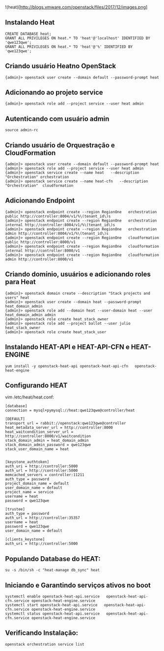 !(heat)[http://blogs.vmware.com/openstack/files/2017/12/images.png]
## Instalando Heat
```
CREATE DATABASE heat;
GRANT ALL PRIVILEGES ON heat.* TO 'heat'@'localhost' IDENTIFIED BY 'qwe123qwe';
GRANT ALL PRIVILEGES ON heat.* TO 'heat'@'%' IDENTIFIED BY 'qwe123qwe';
```
## Criando usuário Heatno OpenStack
```
{admin}> openstack user create --domain default --password-prompt heat
```

## Adicionando ao projeto service
```
{admin}> openstack role add --project service --user heat admin
```
## Autenticando com usuário admin
```
source admin-rc 
```

## Criando usuário de Orquestração e CloudFormation
```
{admin}> openstack user create --domain default --password-prompt heat
{admin}> openstack role add --project service --user heat admin
{admin}> openstack service create --name heat   --description "Orchestration" orchestration
{admin}> openstack service create --name heat-cfn   --description "Orchestration"  cloudformation
```
## Adicionando Endpoint
```
{admin}> openstack endpoint create --region RegionOne   orchestration public http://controller:8004/v1/%\(tenant_id\)s
{admin}> openstack endpoint create --region RegionOne   orchestration internal http://controller:8004/v1/%\(tenant_id\)s
{admin}> openstack endpoint create --region RegionOne   orchestration admin http://controller:8004/v1/%\(tenant_id\)s
{admin}> openstack endpoint create --region RegionOne   cloudformation public http://controller:8000/v1
{admin}> openstack endpoint create --region RegionOne   cloudformation internal http://controller:8000/v1
{admin}> openstack endpoint create --region RegionOne   cloudformation admin http://controller:8000/v1
```

## Criando domínio, usuários e adicionando roles para Heat
```
{admin}> openstack domain create --description "Stack projects and users" heat
{admin}> openstack user create --domain heat --password-prompt heat_domain_admin
{admin}> openstack role add --domain heat --user-domain heat --user heat_domain_admin admin
{admin}> openstack role create heat_stack_owner
{admin}> openstack role add --project ballot --user julio heat_stack_owner
{admin}> openstack role create heat_stack_user
```
## Instalando HEAT-API e HEAT-API-CFN e HEAT-ENGINE
```
yum install -y openstack-heat-api openstack-heat-api-cfn   openstack-heat-engine
```
## Configurando HEAT
vim /etc/heat/heat.conf:
```
[database]
connection = mysql+pymysql://heat:qwe123qwe@controller/heat

[DEFAULT]
transport_url = rabbit://openstack:qwe123qwe@controller
heat_metadata_server_url = http://controller:8000
heat_waitcondition_server_url = http://controller:8000/v1/waitcondition
stack_domain_admin = heat_domain_admin
stack_domain_admin_password = qwe123qwe
stack_user_domain_name = heat


[keystone_authtoken]
auth_uri = http://controller:5000
auth_url = http://controller:5000
memcached_servers = controller:11211
auth_type = password
project_domain_name = default
user_domain_name = default
project_name = service
username = heat
password = qwe123qwe

[trustee]
auth_type = password
auth_url = http://controller:35357
username = heat
password = qwe123qwe
user_domain_name = default

[clients_keystone]
auth_uri = http://controller:5000

```
## Populando Database do HEAT:
```
su -s /bin/sh -c "heat-manage db_sync" heat
```

## Iniciando e Garantindo serviços ativos no boot 
```
systemctl enable openstack-heat-api.service   openstack-heat-api-cfn.service openstack-heat-engine.service
systemctl start openstack-heat-api.service   openstack-heat-api-cfn.service openstack-heat-engine.service
systemctl status openstack-heat-api.service   openstack-heat-api-cfn.service openstack-heat-engine.service
```

## Verificando Instalação:
```
openstack orchestration service list
```


